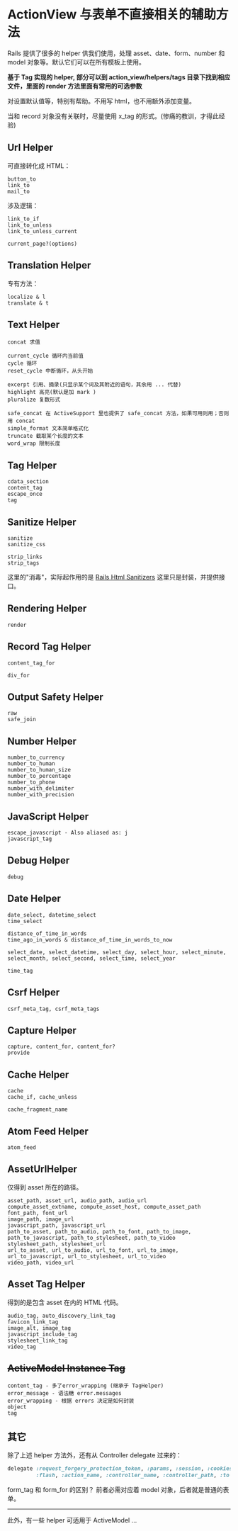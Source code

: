 # ActionView 与表单不直接相关的辅助方法

Rails 提供了很多的 helper 供我们使用，处理 asset、date、form、number 和 model 对象等。默认它们可以在所有模板上使用。

**基于 Tag 实现的 helper, 部分可以到 action_view/helpers/tags 目录下找到相应文件，里面的 render 方法里面有常用的可选参数**

对设置默认值等，特别有帮助。不用写 html，也不用额外添加变量。

当和 record 对象没有关联时，尽量使用 x_tag 的形式。(惨痛的教训，才得此经验)

## Url Helper

可直接转化成 HTML：

```
button_to
link_to
mail_to
```

涉及逻辑：
```
link_to_if
link_to_unless
link_to_unless_current

current_page?(options)
```

## Translation Helper

专有方法：

```
localize & l
translate & t
```

## Text Helper

```
concat 求值

current_cycle 循环内当前值
cycle 循环
reset_cycle 中断循环，从头开始

excerpt 引用、摘录(只显示某个词及其附近的语句，其余用 ... 代替)
highlight 高亮(默认是加 mark )
pluralize 复数形式

safe_concat 在 ActiveSupport 里也提供了 safe_concat 方法，如果可用则用；否则用 concat
simple_format 文本简单格式化
truncate 截取某个长度的文本
word_wrap 限制长度
```

## Tag Helper

```
cdata_section
content_tag
escape_once
tag
```

## Sanitize Helper

```
sanitize
sanitize_css

strip_links
strip_tags
```

这里的"消毒"，实际起作用的是 [Rails Html Sanitizers](https://github.com/rails/rails-html-sanitizer) 这里只是封装，并提供接口。

## Rendering Helper
```
render
```
## Record Tag Helper
```
content_tag_for

div_for
```
## Output Safety Helper
```
raw
safe_join
```

## Number Helper

```
number_to_currency
number_to_human
number_to_human_size
number_to_percentage
number_to_phone
number_with_delimiter
number_with_precision
```

## JavaScript Helper

```
escape_javascript - Also aliased as: j
javascript_tag
```

## Debug Helper

```
debug
```

## Date Helper
```
date_select, datetime_select
time_select

distance_of_time_in_words
time_ago_in_words & distance_of_time_in_words_to_now

select_date, select_datetime, select_day, select_hour, select_minute, select_month, select_second, select_time, select_year

time_tag
```

## Csrf Helper
```
csrf_meta_tag, csrf_meta_tags
```
## Capture Helper
```
capture, content_for, content_for?
provide
```

## Cache Helper

```
cache
cache_if, cache_unless

cache_fragment_name
```

## Atom Feed Helper
```
atom_feed
```
## AssetUrlHelper

仅得到 asset 所在的路径。

```
asset_path, asset_url, audio_path, audio_url
compute_asset_extname, compute_asset_host, compute_asset_path
font_path, font_url
image_path, image_url
javascript_path, javascript_url
path_to_asset, path_to_audio, path_to_font, path_to_image, path_to_javascript, path_to_stylesheet, path_to_video
stylesheet_path, stylesheet_url
url_to_asset, url_to_audio, url_to_font, url_to_image, url_to_javascript, url_to_stylesheet, url_to_video
video_path, video_url
```
## Asset Tag Helper

得到的是包含 asset 在内的 HTML 代码。

```
audio_tag, auto_discovery_link_tag
favicon_link_tag
image_alt, image_tag
javascript_include_tag
stylesheet_link_tag
video_tag
```
## ~~ActiveModel Instance Tag~~

```
content_tag - 多了error_wrapping (继承于 TagHelper)
error_message - 语法糖 error.messages
error_wrapping - 根据 errors 决定是如何封装
object
tag
```

## 其它

除了上述 helper 方法外，还有从 Controller delegate 过来的：

```ruby
delegate :request_forgery_protection_token, :params, :session, :cookies, :response, :headers,
         :flash, :action_name, :controller_name, :controller_path, :to => :controller
```

form_tag 和 form_for 的区别？
前者必需对应着 model 对象，后者就是普通的表单。

----------

此外，有一些 helper 可适用于 ActiveModel ...
